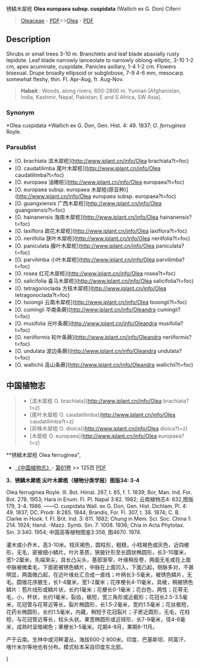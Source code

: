 锈鳞木犀榄 **Olea europaea subsp. cuspidata** (Wallich ex G. Don) Ciferri

> [Oleaceae](http://www.iplant.cn/info/Oleaceae?t=foc) - [PDF](http://www.iplant.cn/foc/pdf/Oleaceae.pdf)>>[Olea](http://www.iplant.cn/info/Olea?t=foc) - [PDF](http://www.iplant.cn/foc/pdf/Olea.pdf)

## Description

Shrubs or small trees 3-10 m. Branchlets and leaf blade abaxially rusty lepidote. Leaf blade narrowly lanceolate to narrowly oblong-elliptic, 3-10 1-2 cm, apex acuminate, cuspidate. Panicles axillary, 1-4 1-2 cm. Flowers bisexual. Drupe broadly ellipsoid or subglobose, 7-9 4-6 mm, mesocarp somewhat fleshy, thin. Fl. Apr-Aug, fr. Aug-Nov.


> **Habait** : 
> Woods, along rivers; 600-2800 m. Yunnan [Afghanistan, India, Kashmir, Nepal, Pakistan; E and S Africa, SW Asia].

### Synonym
*Olea cuspidata *Wallich ex G. Don, Gen. Hist. 4: 49. 1837; *O*. *ferruginea* Royle.

### Parsublist

* [O.  brachiata  滨木犀榄](http://www.iplant.cn/info/Olea brachiata?t=foc)
* [O.  caudatilimba  尾叶木犀榄](http://www.iplant.cn/info/Olea caudatilimba?t=foc)
* [O.  europaea  油橄榄](http://www.iplant.cn/info/Olea europaea?t=foc)
* [O.  europaea subsp. europaea  木犀榄(原亚种)](http://www.iplant.cn/info/Olea europaea subsp. europaea?t=foc)
* [O.  guangxiensis  广西木犀榄](http://www.iplant.cn/info/Olea guangxiensis?t=foc)
* [O.  hainanensis  海南木犀榄](http://www.iplant.cn/info/Olea hainanensis?t=foc)
* [O.  laxiflora  疏花木犀榄](http://www.iplant.cn/info/Olea laxiflora?t=foc)
* [O.  neriifolia  狭叶木犀榄](http://www.iplant.cn/info/Olea neriifolia?t=foc)
* [O.  paniculata  腺叶木犀榄](http://www.iplant.cn/info/Olea paniculata?t=foc)
* [O.  parvilimba  小叶木犀榄](http://www.iplant.cn/info/Olea parvilimba?t=foc)
* [O.  rosea  红花木犀榄](http://www.iplant.cn/info/Olea rosea?t=foc)
* [O.  salicifolia  喜马木犀榄](http://www.iplant.cn/info/Olea salicifolia?t=foc)
* [O.  tetragonoclada  方枝木犀榄](http://www.iplant.cn/info/Olea tetragonoclada?t=foc)
* [O.  tsoongii  云南木犀榄](http://www.iplant.cn/info/Olea tsoongii?t=foc)
* [O.  cumingii  华南条蕨](http://www.iplant.cn/info/Oleandra cumingii?t=foc)
* [O.  musifolia  光叶条蕨](http://www.iplant.cn/info/Oleandra musifolia?t=foc)
* [O.  neriiformis  轮叶条蕨](http://www.iplant.cn/info/Oleandra neriiformis?t=foc)
* [O.  undulata  波边条蕨](http://www.iplant.cn/info/Oleandra undulata?t=foc)
* [O.  wallichii  高山条蕨](http://www.iplant.cn/info/Oleandra wallichii?t=foc)


## 中国植物志

> * [滨木犀榄  O.  brachiata](http://www.iplant.cn/info/Olea brachiata?t=z)
> * [尾叶木犀榄  O.  caudatilimba](http://www.iplant.cn/info/Olea caudatilimba?t=z)
> * [异株木犀榄  O.  dioica](http://www.iplant.cn/info/Olea dioica?t=z)
> * [木犀榄  O.  europaea](http://www.iplant.cn/info/Olea europaea?t=z)


**锈鳞木犀榄 Olea ferruginea",

* [《中国植物志》](http://www.iplant.cn/frps)- [第61卷](http://www.iplant.cn/frps/vol/61) >> 125页 [PDF](http://www.iplant.cn/frps/pdf/61/125.pdf)


**3．锈鳞木犀榄 尖叶木犀榄（植物分类学报）图版34: 3-4**

Olea ferruginea Royle. Ill. Bot. Himal. 267, t. 65, f. 1. 1839; Bor, Man. Ind. For. Bot. 278. 1953; Hara in Enum. Fl. Pl. Napal 3:82. 1982; 云南植物志4: 632,图版179, 3-4. 1986. ——O. cuspidata Wall. ex G. Don, Gen. Hist. Dichlam. Pl. 4: 49. 1837; DC. Prodr. 8:285. 1844; Brandis, For. Fl. 307, t. 38. 1874; C. B. Clarke in Hook. f. Fl. Brit. Ind. 3: 611. 1882; Chung in Mem. Sci. Soc. China 1: 214. 1924; Hand. -Mazz. Symb. Sin. 7: 1008. 1936; Chia in Acta Phytotax. Sin. 3:340. 1954; 中国高等植物图鉴3:358, 图4670. 1974.

灌木或小乔木，高3-10米。枝灰褐色，圆柱形，粗糙，小枝褐色或灰色，近四棱形，无毛，密被细小鳞片。叶片革质，狭披针形至长圆状椭圆形，长3-10厘米，宽1-2厘米，先端渐尖，具长凸尖头，基部渐窄，叶缘稍反卷，两面无毛或在上面中脉被微柔毛，下面密被锈色鳞片，中脉在上面凹入，下面凸起，侧脉多对，不甚明显，两面微凸起，在近叶缘处汇合成一直线；叶柄长3-5毫米，被锈色鳞片，无毛。圆锥花序腋生，长1-4厘米，宽1-2厘米；花序梗长4-11毫米，具棱，稍被锈色鳞片：苞片线形或鳞片状，长约1毫米；花梗长0-1毫米；花白色，两性；花萼无毛，小，杯状，长约1毫米，裂齿，极短，宽三角形或近截形；花冠长2.5-3.5毫米，花冠管与花萼近等长，裂片椭圆形，长1.5-2毫米，宽约1.5毫米；花丝极短，花药长椭圆形，长约1.5毫米，内藏，稍短于花冠裂片；子房近圆形，无毛，花柱短，与花冠管近等长，柱头头状。果宽椭圆形或近球形，长7-9毫米，径4-6毫米，成熟时呈暗褐色；果梗长1-5毫米。花期4-8月，果期8-11月。

产于云南。生林中或河畔灌丛，海拔600-2 800米。印度、巴基斯坦、阿富汗、喀什米尔等地也有分布。模式标本采自印度东北部。

}